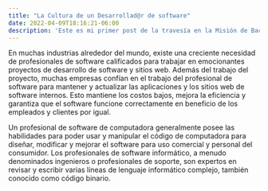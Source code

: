 ```yaml
---
title: "La Cultura de un Desarrollad@r de software"
date: 2022-04-09T18:16:21-06:00
description: 'Este es mi primer post de la travesía en la Misión de Backend con Node JS de Launch X.'
---
```


En muchas industrias alrededor del mundo, existe una creciente necesidad de profesionales de software calificados para trabajar en emocionantes proyectos de desarrollo de software y sitios web. Además del trabajo del proyecto, muchas empresas confían en el trabajo del profesional de software para mantener y actualizar las aplicaciones y los sitios web de software internos. Esto mantiene los costos bajos, mejora la eficiencia y garantiza que el software funcione correctamente en beneficio de los empleados y clientes por igual.

Un profesional de software de computadora generalmente posee las habilidades para poder usar y manipular el código de computadora para diseñar, modificar y mejorar el software para uso comercial y personal del consumidor. Los profesionales de software informático, a menudo denominados ingenieros o profesionales de soporte, son expertos en revisar y escribir varias líneas de lenguaje informático complejo, también conocido como código binario.
